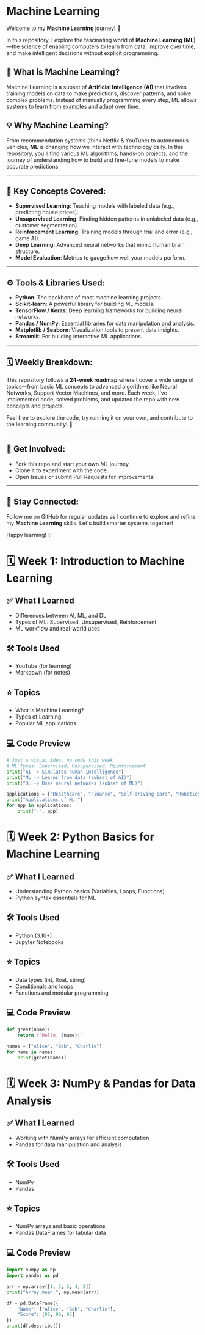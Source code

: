 # Machine Learning

Welcome to my **Machine Learning** journey! 🚀

In this repository, I explore the fascinating world of **Machine Learning (ML)**—the science of enabling computers to learn from data, improve over time, and make intelligent decisions without explicit programming.

## 🌟 What is Machine Learning?

Machine Learning is a subset of **Artificial Intelligence (AI)** that involves training models on data to make predictions, discover patterns, and solve complex problems. Instead of manually programming every step, ML allows systems to learn from examples and adapt over time.

## 💡 Why Machine Learning?

From recommendation systems (think Netflix & YouTube) to autonomous vehicles, **ML** is changing how we interact with technology daily. In this repository, you'll find various ML algorithms, hands-on projects, and the journey of understanding how to build and fine-tune models to make accurate predictions.

---

## 🔑 Key Concepts Covered:

- **Supervised Learning**: Teaching models with labeled data (e.g., predicting house prices).
- **Unsupervised Learning**: Finding hidden patterns in unlabeled data (e.g., customer segmentation).
- **Reinforcement Learning**: Training models through trial and error (e.g., game AI).
- **Deep Learning**: Advanced neural networks that mimic human brain structure.
- **Model Evaluation**: Metrics to gauge how well your models perform.

---

## ⚙️ Tools & Libraries Used:

- **Python**: The backbone of most machine learning projects.
- **Scikit-learn**: A powerful library for building ML models.
- **TensorFlow / Keras**: Deep learning frameworks for building neural networks.
- **Pandas / NumPy**: Essential libraries for data manipulation and analysis.
- **Matplotlib / Seaborn**: Visualization tools to present data insights.
- **Streamlit**: For building interactive ML applications.

---

## 🗓️ Weekly Breakdown:

This repository follows a **24-week roadmap** where I cover a wide range of topics—from basic ML concepts to advanced algorithms like Neural Networks, Support Vector Machines, and more. Each week, I’ve implemented code, solved problems, and updated the repo with new concepts and projects.

Feel free to explore the code, try running it on your own, and contribute to the learning community! 🔄

---

## 🚀 Get Involved:

- Fork this repo and start your own ML journey.
- Clone it to experiment with the code.
- Open Issues or submit Pull Requests for improvements!

---

## 💬 Stay Connected:

Follow me on GitHub for regular updates as I continue to explore and refine my **Machine Learning** skills. Let's build smarter systems together!

Happy learning! 💡


# 🗓️ **Week 1: Introduction to Machine Learning**

## ✅ What I Learned
- Differences between AI, ML, and DL
- Types of ML: Supervised, Unsupervised, Reinforcement
- ML workflow and real-world uses

## 🛠️ Tools Used
- YouTube (for learning)
- Markdown (for notes)

## ⭐ Topics
- What is Machine Learning?
- Types of Learning
- Popular ML applications

## 💻 Code Preview
```python
# Just a visual idea, no code this week
# ML Types: Supervised, Unsupervised, Reinforcement
print("AI -> Simulates human intelligence")
print("ML -> Learns from data (subset of AI)")
print("DL -> Uses neural networks (subset of ML)")

applications = ["Healthcare", "Finance", "Self-driving cars", "Robotics"]
print("Applications of ML:")
for app in applications:
    print("-", app)
```

# 🗓️ **Week 2: Python Basics for Machine Learning**

## ✅ What I Learned
- Understanding Python basics (Variables, Loops, Functions)
- Python syntax essentials for ML

## 🛠️ Tools Used
- Python (3.10+)
- Jupyter Notebooks

## ⭐ Topics
- Data types (int, float, string)
- Conditionals and loops
- Functions and modular programming

## 💻 Code Preview
```python
def greet(name):
    return f"Hello, {name}!"

names = ["Alice", "Bob", "Charlie"]
for name in names:
    print(greet(name))
```

# 🗓️ **Week 3: NumPy & Pandas for Data Analysis**

## ✅ What I Learned
- Working with NumPy arrays for efficient computation
- Pandas for data manipulation and analysis

## 🛠️ Tools Used
- NumPy
- Pandas

## ⭐ Topics
- NumPy arrays and basic operations
- Pandas DataFrames for tabular data

## 💻 Code Preview
```python
import numpy as np
import pandas as pd

arr = np.array([1, 2, 3, 4, 5])
print("Array mean:", np.mean(arr))

df = pd.DataFrame({
    "Name": ["Alice", "Bob", "Charlie"],
    "Score": [85, 90, 95]
})
print(df.describe())
```
